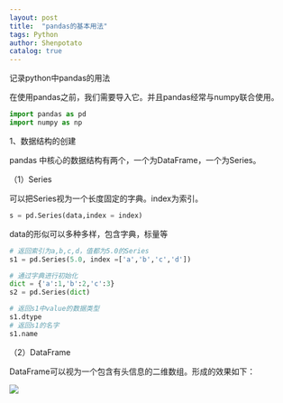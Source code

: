 ```yaml
---
layout: post
title:  "pandas的基本用法"
tags: Python
author: Shenpotato
catalog: true
---
```


记录python中pandas的用法



在使用pandas之前，我们需要导入它。并且pandas经常与numpy联合使用。

```python
import pandas as pd
import numpy as np
```



1、数据结构的创建

pandas 中核心的数据结构有两个，一个为DataFrame，一个为Series。

（1）Series

可以把Series视为一个长度固定的字典。index为索引。

```python
s = pd.Series(data,index = index)
```

data的形似可以多种多样，包含字典，标量等

```python
# 返回索引为a,b,c,d，值都为5.0的Series
s1 = pd.Series(5.0, index =['a','b','c','d'])

# 通过字典进行初始化
dict = {'a':1,'b':2,'c':3}
s2 = pd.Series(dict)

# 返回s1中value的数据类型
s1.dtype
# 返回s1的名字
s1.name
```



（2）DataFrame

DataFrame可以视为一个包含有头信息的二维数组。形成的效果如下：

![](https://tva1.sinaimg.cn/large/006y8mN6gy1g8hiehzx6jj30r80k4dlu.jpg)

